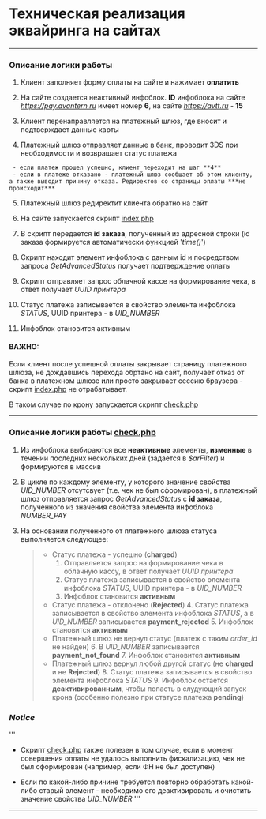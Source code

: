 # Техническая реализация эквайринга на сайтах

---

### Описание логики работы

   1. Клиент заполняет форму оплаты на сайте и нажимает **оплатить**
   
   2. На сайте создается неактивный инфоблок. **ID** инфоблока на сайте *https://pay.avantern.ru* имеет номер **6**, на сайте *https://avtt.ru* - **15**
   
   3. Клиент перенаправляется на платежный шлюз, где вносит и подтверждает данные карты
   
   4. Платежный шлюз отправляет данные в банк, проводит 3DS при необходимости и возвращает статус платежа
   
     - если платеж прошел успешно, клиент переходит на шаг **4**
     - если в платеже отказано - платежный шлюз сообщает об этом клиенту, а также выводит причину отказа. Редиректов со страницы оплаты ***не происходит***
  
   5. Платежный шлюз редиректит клиента обратно на сайт
   
   6. На сайте запускается скрипт [index.php](https://github.com/Avantern-LLC/sites-payment/blob/release/pay.avantern/index.php)
   
   7. В скрипт передается **id заказа**, полученный из адресной строки (id заказа формируется автоматически функцией '*time()*')
   
   8. Скрипт находит элемент инфоблока с данным id и посредством запроса *GetAdvancedStatus* получает подтверждение оплаты
   
   9.  Скрипт отправляет запрос облачной кассе на формирование чека, в ответ получает *UUID принтера*
   
   10. Статус платежа записывается в свойство элемента инфоблока *STATUS*, UUID принтера - в *UID_NUMBER*
   
   11. Инфоблок становится активным


#### **ВАЖНО**:<br>

Если клиент после успешной оплаты закрывает страницу платежного шлюза, не дождавшись перехода обртано на сайт, получает отказ от банка в платежном шлюзе или просто закрывает сессию браузера - скрипт [index.php](https://github.com/Avantern-LLC/sites-payment/blob/release/pay.avantern/index.php) не отрабатывает.<br>

В таком случае по крону запускается скрипт [check.php](https://github.com/Avantern-LLC/sites-payment/blob/release/pay.avantern/check.php)

---

### Описание логики работы [check.php](https://github.com/Avantern-LLC/sites-payment/blob/release/pay.avantern/check.php)

   1. Из инфоблока выбираются все **неактивные** элементы, **изменные** в течении последних нескольких дней (задается в *$arFilter*) и формируются в массив
   
   2. В цикле по каждому элементу, у которого значение свойства *UID_NUMBER* отсутсвует (т.е. чек не был сформирован), в платежный шлюз отправляется запрос *GetAdvancedStatus* с **id заказа**, полученного из значения свойства элемента инфоблока *NUMBER_PAY*
   
   3. На основании полученного от платежного шлюза статуса выполняется следующее:
   
       > - Статус платежа - успешно (**charged**)
       >     1. Отправляется запрос на формирование чека в облачную кассу, в ответ получает *UUID принтера*
       >     2. Статус платежа записывается в свойство элемента инфоблока *STATUS*, UUID принтера - в *UID_NUMBER*
       >     3. Инфоблок становится **активным**
       > - Статус платежа - отклонено (**Rejected**)
       >     4. Статус платежа записывается в свойство элемента инфоблока *STATUS*, а в *UID_NUMBER* записывается **payment_rejected**
       >     5. Инфоблок становится **активным**
       > - Платежный шлюз не вернул статус (платеж с таким *order_id* не найден)
       >     6. В *UID_NUMBER* записывается **payment_not_found**
       >     7. Инфоблок становится **активным**
       > - Платежный шлюз вернул любой другой статус (не **charged** и не **Rejected**)
       >     8. Статус платежа записывается в свойство элемента инфоблока *STATUS*
       >     9. Инфоблок остается **деактивированным**, чтобы попасть в слудующий запуск крона (особенно полезно при статусе платежа **pending**)
   
### *Notice*

'''
  - Скрипт [check.php](https://github.com/Avantern-LLC/sites-payment/blob/release/pay.avantern/check.php) также полезен в том случае, если в момент совершения оплаты не удалось выполнить фискализацию, чек не был сформирован (например, если ФН не был доступен)

  - Если по какой-либо причине требуется повторно обработать какой-либо старый элемент - необходимо его деактивировать и очистить значение свойства *UID_NUMBER*
'''

---